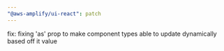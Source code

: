 ```yaml
---
"@aws-amplify/ui-react": patch
---
```


fix: fixing 'as' prop to make component types able to update dynamically based off it value
